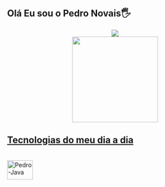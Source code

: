 ## Olá Eu sou o Pedro Novais🖐
<div align="center">
  <a text-align="center" href="https://instagram.com/pedroo.novais" target="_blank"><img src="https://img.shields.io/badge/-Instagram-%23E4405F?style=for-the-badge&logo=instagram&logoColor=white" target="_blank"></a>            
</div>
<div align="center">
  <a href="https://github.com/pedroonovais">
  <img height="200em" src="https://github-readme-stats.vercel.app/api?username=pedroonovais&show_icons=true&theme=dark&include_all_commits=true&count_private=true"/>
</div>
 
  ##
  
## Tecnologias do meu dia a dia
<div style="display: inline_block"><br>
  <img align="center" alt="Pedro-Java" height="45" width="60" src="https://cdn.jsdelivr.net/gh/devicons/devicon/icons/java/java-plain.svg"/>
</div>
